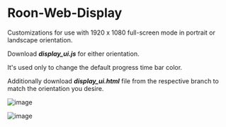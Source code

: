 # Roon-Web-Display
Customizations for use with 1920 x 1080 full-screen mode in portrait or landscape orientation.

Download ***display_ui.js*** for either orientation.

It's used only to change the default progress time bar color.

Additionally download ***display_ui.html*** file from the respective branch to match the orientation you desire.

![image](https://user-images.githubusercontent.com/108012806/175085703-bbf61a4c-5e51-4df8-b816-2afc433ca4e7.png)

![image](https://user-images.githubusercontent.com/108012806/175087493-18be40cd-4cb2-498a-93f0-663ab76210d0.png)

